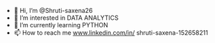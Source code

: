 - 👋 Hi, I’m @Shruti-saxena26
- 👀 I’m interested in DATA ANALYTICS
- 🌱 I’m currently learning PYTHON
- 📫 How to reach me www.linkedin.com/in/
shruti-saxena-152658211


<!---
Shruti-saxena26/Shruti-saxena26 is a ✨ special ✨ repository because its `README.md` (this file) appears on your GitHub profile.
You can click the Preview link to take a look at your changes.
--->
